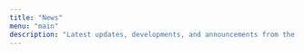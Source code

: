 ```yaml
---
title: "News"
menu: "main"
description: "Latest updates, developments, and announcements from the Digital Evidence Toolkit project. Stay informed about new features, case studies, and advances in digital evidence preservation technology."
---
```


